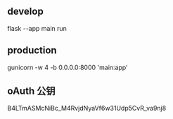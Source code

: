 
## develop

flask --app main run  

## production

gunicorn -w 4 -b 0.0.0.0:8000 'main:app'

## oAuth 公钥
B4LTmASMcNiBc_M4RvjdNyaVf6w31Udp5CvR_va9nj8